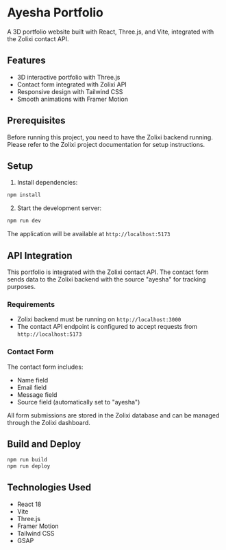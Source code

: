 # Ayesha Portfolio

A 3D portfolio website built with React, Three.js, and Vite, integrated with the Zolixi contact API.

## Features

- 3D interactive portfolio with Three.js
- Contact form integrated with Zolixi API
- Responsive design with Tailwind CSS
- Smooth animations with Framer Motion

## Prerequisites

Before running this project, you need to have the Zolixi backend running. Please refer to the Zolixi project documentation for setup instructions.

## Setup

1. Install dependencies:
```bash
npm install
```

2. Start the development server:
```bash
npm run dev
```

The application will be available at `http://localhost:5173`

## API Integration

This portfolio is integrated with the Zolixi contact API. The contact form sends data to the Zolixi backend with the source "ayesha" for tracking purposes.

### Requirements

- Zolixi backend must be running on `http://localhost:3000`
- The contact API endpoint is configured to accept requests from `http://localhost:5173`

### Contact Form

The contact form includes:
- Name field
- Email field  
- Message field
- Source field (automatically set to "ayesha")

All form submissions are stored in the Zolixi database and can be managed through the Zolixi dashboard.

## Build and Deploy

```bash
npm run build
npm run deploy
```

## Technologies Used

- React 18
- Vite
- Three.js
- Framer Motion
- Tailwind CSS
- GSAP 